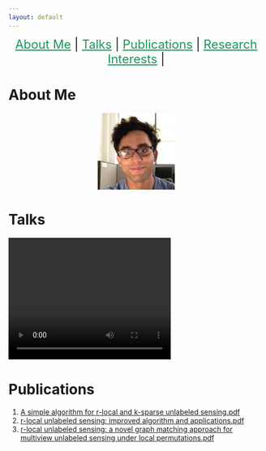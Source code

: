 ```yaml
---
layout: default
---
```


<p  align="center">
 <font size="+2">
 <a href='#about-me' style='color: #159957'>About Me</a> |
 <a href='#Talks' style='color: #159957'>Talks</a> |
 <a href='#publications' style='color: #159957'>Publications</a> |
 <a href='#research-interests' style='color: #159957'>Research Interests</a> |
 </font>  
</p>


# About Me
<p align="center">
<img src="AhmedAbbasiMe.jpg" width="30%" height="30%" > 
</p>

# Talks
<video width="320" height="240" controls>
  <source src="ICASSP.mp4" type="video/mp4">
  <!--<source src="movie.ogg" type="video/ogg">-->
</video>


# Publications
<ol>
<li><a href="ULSLetter.pdf">A simple algorithm for r-local and k-sparse unlabeled sensing.pdf</a></li>
<li><a href="Paper1.pdf">r-local unlabeled sensing: improved  algorithm and applications.pdf</a></li>
<li><a href="Paper2.pdf">r-local unlabeled sensing: a novel graph matching approach for multiview unlabeled sensing under local permutations.pdf</a></li>
</ol>

# 
